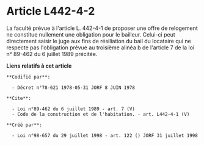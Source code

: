 # Article L442-4-2

La faculté prévue à l'article L. 442-4-1 de proposer une offre de relogement ne constitue nullement une obligation pour le
bailleur. Celui-ci peut directement saisir le juge aux fins de résiliation du bail du locataire qui ne respecte pas
l'obligation prévue au troisième alinéa b de l'article 7 de la loi n° 89-462 du 6 juillet 1989 précitée.

**Liens relatifs à cet article**

	**Codifié par**:

	  - Décret n°78-621 1978-05-31 JORF 8 JUIN 1978

	**Cite**:

	  - Loi n°89-462 du 6 juillet 1989 - art. 7 (V)
	  - Code de la construction et de l'habitation. - art. L442-4-1 (V)

	**Créé par**:

	  - Loi n°98-657 du 29 juillet 1998 - art. 122 () JORF 31 juillet 1998
